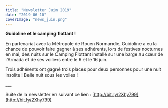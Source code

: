 ```yaml
---
title: "Newsletter Juin 2019"
date: "2019-06-10"
coverImage: "news_juin.png"
---
```


**Guidoline et le camping flottant !**

En partenariat avec la Métropole de Rouen Normandie, Guidoline a eu la chance de pouvoir faire gagner à ses adhérents, lors de festives nocturnes en mai, des nuits sur le Camping Flottant installé sur une barge au cœur de l'Armada et de ses voiliers entre le 6 et le 16 juin.

Trois adhérents ont gagné trois places pour deux personnes pour une nuit insolite ! Belle nuit sous les voiles !

\_\_\_

Suite de la newsletter en suivant ce lien : [http://bit.ly/2Xhy799](http://bit.ly/2Xhy799)
